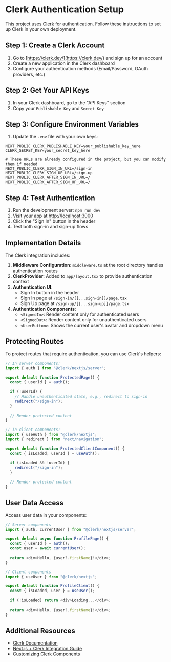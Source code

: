 # Clerk Authentication Setup

This project uses [Clerk](https://clerk.dev/) for authentication. Follow these instructions to set up Clerk in your own deployment.

## Step 1: Create a Clerk Account

1. Go to [https://clerk.dev/](https://clerk.dev/) and sign up for an account
2. Create a new application in the Clerk dashboard
3. Configure your authentication methods (Email/Password, OAuth providers, etc.)

## Step 2: Get Your API Keys

1. In your Clerk dashboard, go to the "API Keys" section
2. Copy your `Publishable Key` and `Secret Key`

## Step 3: Configure Environment Variables

1. Update the `.env` file with your own keys:

```
NEXT_PUBLIC_CLERK_PUBLISHABLE_KEY=your_publishable_key_here
CLERK_SECRET_KEY=your_secret_key_here

# These URLs are already configured in the project, but you can modify them if needed
NEXT_PUBLIC_CLERK_SIGN_IN_URL=/sign-in
NEXT_PUBLIC_CLERK_SIGN_UP_URL=/sign-up
NEXT_PUBLIC_CLERK_AFTER_SIGN_IN_URL=/
NEXT_PUBLIC_CLERK_AFTER_SIGN_UP_URL=/
```

## Step 4: Test Authentication

1. Run the development server: `npm run dev`
2. Visit your app at [http://localhost:3000](http://localhost:3000)
3. Click the "Sign In" button in the header
4. Test both sign-in and sign-up flows

## Implementation Details

The Clerk integration includes:

1. **Middleware Configuration**: `middleware.ts` at the root directory handles authentication routes
2. **ClerkProvider**: Added to `app/layout.tsx` to provide authentication context
3. **Authentication UI**:
   - Sign In button in the header
   - Sign In page at `/sign-in/[[...sign-in]]/page.tsx`
   - Sign Up page at `/sign-up/[[...sign-up]]/page.tsx`
4. **Authentication Components**:
   - `<SignedIn>`: Render content only for authenticated users
   - `<SignedOut>`: Render content only for unauthenticated users
   - `<UserButton>`: Shows the current user's avatar and dropdown menu

## Protecting Routes

To protect routes that require authentication, you can use Clerk's helpers:

```typescript
// In server components:
import { auth } from "@clerk/nextjs/server";

export default function ProtectedPage() {
  const { userId } = auth();
  
  if (!userId) {
    // Handle unauthenticated state, e.g., redirect to sign-in
    redirect("/sign-in");
  }
  
  // Render protected content
}

// In client components:
import { useAuth } from "@clerk/nextjs";
import { redirect } from "next/navigation";

export default function ProtectedClientComponent() {
  const { isLoaded, userId } = useAuth();
  
  if (isLoaded && !userId) {
    redirect("/sign-in");
  }
  
  // Render protected content
}
```

## User Data Access

Access user data in your components:

```typescript
// Server components
import { auth, currentUser } from "@clerk/nextjs/server";

export default async function ProfilePage() {
  const { userId } = auth();
  const user = await currentUser();
  
  return <div>Hello, {user?.firstName}!</div>;
}

// Client components
import { useUser } from "@clerk/nextjs";

export default function ProfileClient() {
  const { isLoaded, user } = useUser();
  
  if (!isLoaded) return <div>Loading...</div>;
  
  return <div>Hello, {user?.firstName}!</div>;
}
```

## Additional Resources

- [Clerk Documentation](https://clerk.dev/docs)
- [Next.js + Clerk Integration Guide](https://clerk.dev/docs/nextjs/get-started-with-nextjs)
- [Customizing Clerk Components](https://clerk.dev/docs/customization/overview) 